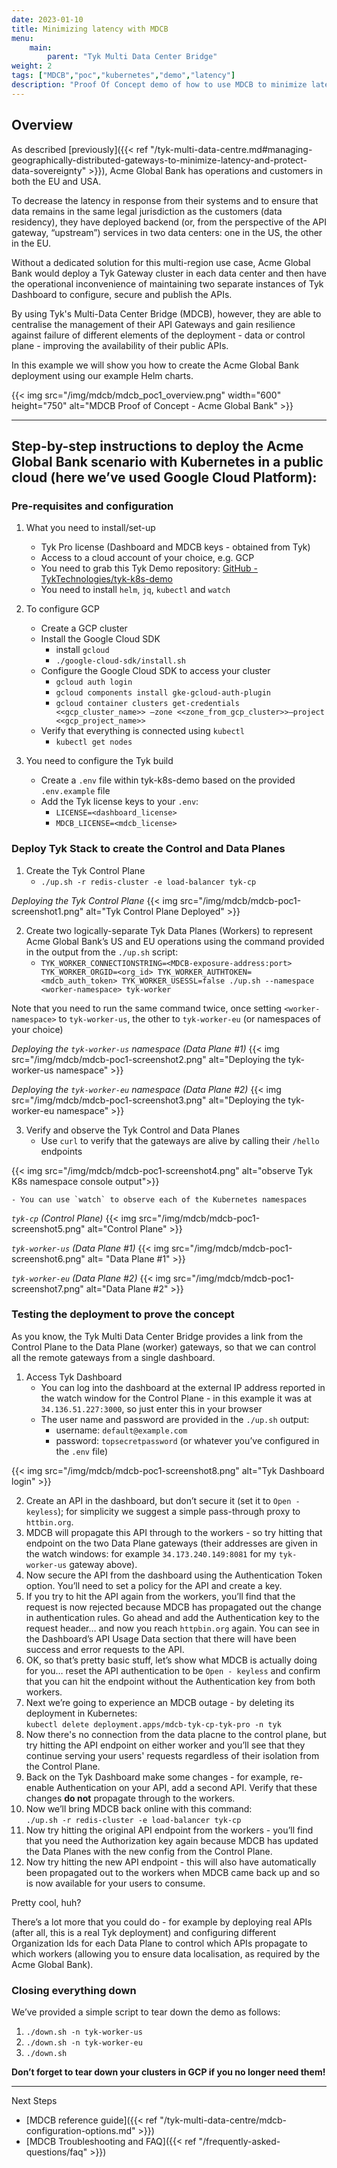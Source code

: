 ```yaml
---
date: 2023-01-10
title: Minimizing latency with MDCB
menu:
    main:
        parent: "Tyk Multi Data Center Bridge"
weight: 2
tags: ["MDCB","poc","kubernetes","demo","latency"]
description: "Proof Of Concept demo of how to use MDCB to minimize latency."
---
```


## Overview
As described [previously]({{< ref "/tyk-multi-data-centre.md#managing-geographically-distributed-gateways-to-minimize-latency-and-protect-data-sovereignty" >}}), Acme Global Bank has operations and customers in both the EU and USA.

To decrease the latency in response from their systems and to ensure that data remains in the same legal jurisdiction as the customers (data residency), they have deployed backend (or, from the perspective of the API gateway, “upstream”) services in two data centers: one in the US, the other in the EU.

Without a dedicated solution for this multi-region use case, Acme Global Bank would deploy a Tyk Gateway cluster in each data center and then have the operational inconvenience of maintaining two separate instances of Tyk Dashboard to configure, secure and publish the APIs.

By using Tyk's Multi-Data Center Bridge (MDCB), however, they are able to centralise the management of their API Gateways and gain resilience against failure of different elements of the deployment - data or control plane - improving the availability of their public APIs.

In this example we will show you how to create the Acme Global Bank deployment using our example Helm charts.

{{< img src="/img/mdcb/mdcb_poc1_overview.png" width="600" height="750" alt="MDCB Proof of Concept - Acme Global Bank" >}}

---

## Step-by-step instructions to deploy the Acme Global Bank scenario with Kubernetes in a public cloud (here we’ve used Google Cloud Platform):

### Pre-requisites and configuration

1. What you need to install/set-up
    - Tyk Pro license (Dashboard and MDCB keys - obtained from Tyk)
    - Access to a cloud account of your choice, e.g. GCP
    - You need to grab this Tyk Demo repository: [GitHub - TykTechnologies/tyk-k8s-demo](https://github.com/TykTechnologies/tyk-k8s-demo)
    - You need to install `helm`, `jq`, `kubectl` and `watch`

2. To configure GCP
    - Create a GCP cluster
    - Install the Google Cloud SDK
       - install `gcloud`
       - `./google-cloud-sdk/install.sh`
    - Configure the Google Cloud SDK to access your cluster
       - `gcloud auth login`
       - `gcloud components install gke-gcloud-auth-plugin`
       - `gcloud container clusters get-credentials <<gcp_cluster_name>> —zone <<zone_from_gcp_cluster>>—project <<gcp_project_name>>`
    - Verify that everything is connected using `kubectl`
       - `kubectl get nodes`

3. You need to configure the Tyk build
    - Create a `.env` file within tyk-k8s-demo based on the provided `.env.example` file
    - Add the Tyk license keys to your `.env`:
       - `LICENSE=<dashboard_license>`
       - `MDCB_LICENSE=<mdcb_license>`

### Deploy Tyk Stack to create the Control and Data Planes

1. Create the Tyk Control Plane
     - `./up.sh -r redis-cluster -e load-balancer tyk-cp`

*Deploying the Tyk Control Plane*
{{< img src="/img/mdcb/mdcb-poc1-screenshot1.png" alt="Tyk Control Plane Deployed" >}}

2. Create two logically-separate Tyk Data Planes (Workers) to represent Acme Global Bank’s US and EU operations using the command provided in the output from the `./up.sh` script:
    - `TYK_WORKER_CONNECTIONSTRING=<MDCB-exposure-address:port> TYK_WORKER_ORGID=<org_id> TYK_WORKER_AUTHTOKEN=<mdcb_auth_token> TYK_WORKER_USESSL=false ./up.sh --namespace <worker-namespace> tyk-worker`

Note that you need to run the same command twice, once setting `<worker-namespace>` to `tyk-worker-us`, the other to `tyk-worker-eu` (or namespaces of your choice)

*Deploying the `tyk-worker-us` namespace (Data Plane #1)*
{{< img src="/img/mdcb/mdcb-poc1-screenshot2.png" alt="Deploying the tyk-worker-us namespace" >}}  

*Deploying the `tyk-worker-eu` namespace (Data Plane #2)*
{{< img src="/img/mdcb/mdcb-poc1-screenshot3.png" alt="Deploying the tyk-worker-eu namespace" >}}

3. Verify and observe the Tyk Control and Data Planes
    - Use `curl` to verify that the gateways are alive by calling their `/hello` endpoints

{{< img src="/img/mdcb/mdcb-poc1-screenshot4.png" alt="observe Tyk K8s namespace console output">}}

    - You can use `watch` to observe each of the Kubernetes namespaces

*`tyk-cp` (Control Plane)*
{{< img src="/img/mdcb/mdcb-poc1-screenshot5.png" alt="Control Plane" >}}  

*`tyk-worker-us` (Data Plane #1)*
{{< img src="/img/mdcb/mdcb-poc1-screenshot6.png" alt= "Data Plane #1" >}} 

*`tyk-worker-eu` (Data Plane #2)*
{{< img src="/img/mdcb/mdcb-poc1-screenshot7.png" alt="Data Plane #2" >}}

### Testing the deployment to prove the concept
As you know, the Tyk Multi Data Center Bridge provides a link from the Control Plane to the Data Plane (worker) gateways, so that we can control all the remote gateways from a single dashboard.

1. Access Tyk Dashboard
    - You can log into the dashboard at the external IP address reported in the watch window for the Control Plane - in this example it was at `34.136.51.227:3000`, so just enter this in your browser
    - The user name and password are provided in the `./up.sh` output:
      - username: `default@example.com`
      - password: `topsecretpassword` (or whatever you’ve configured in the `.env` file)
      
{{< img src="/img/mdcb/mdcb-poc1-screenshot8.png" alt="Tyk Dashboard login" >}}

2. Create an API in the dashboard, but don’t secure it (set it to `Open - keyless`); for simplicity we suggest a simple pass-through proxy to `httbin.org`.
3. MDCB will propagate this API through to the workers - so try hitting that endpoint on the two Data Plane gateways (their addresses are given in the watch windows: for example `34.173.240.149:8081` for my `tyk-worker-us` gateway above).
4. Now secure the API from the dashboard using the Authentication Token option. You’ll need to set a policy for the API and create a key.
5. If you try to hit the API again from the workers, you’ll find that the request is now rejected because MDCB has propagated out the change in authentication rules. Go ahead and add the Authentication key to the request header… and now you reach `httpbin.org` again. You can see in the Dashboard’s API Usage Data section that there will have been success and error requests to the API.
6. OK, so that’s pretty basic stuff, let’s show what MDCB is actually doing for you… reset the API authentication to be `Open - keyless` and confirm that you can hit the endpoint without the Authentication key from both workers.
7. Next we’re going to experience an MDCB outage - by deleting its deployment in Kubernetes:
<br>`kubectl delete deployment.apps/mdcb-tyk-cp-tyk-pro -n tyk`
8. Now there's no connection from the data placne to the control plane, but try hitting the API endpoint on either worker and you’ll see that they continue serving your users' requests regardless of their isolation from the Control Plane.
9. Back on the Tyk Dashboard make some changes - for example, re-enable Authentication on your API, add a second API. Verify that these changes **do not** propagate through to the workers.
10. Now we’ll bring MDCB back online with this command:
<br>`./up.sh -r redis-cluster -e load-balancer tyk-cp`
11. Now try hitting the original API endpoint from the workers - you’ll find that you need the Authorization key again because MDCB has updated the Data Planes with the new config from the Control Plane.
12. Now try hitting the new API endpoint - this will also have automatically been propagated out to the workers when MDCB came back up and so is now available for your users to consume.

Pretty cool, huh?

There’s a lot more that you could do - for example by deploying real APIs (after all, this is a real Tyk deployment) and configuring different Organization Ids for each Data Plane to control which APIs propagate to which workers (allowing you to ensure data localisation, as required by the Acme Global Bank).

### Closing everything down
We’ve provided a simple script to tear down the demo as follows:
1. `./down.sh -n tyk-worker-us`
2. `./down.sh -n tyk-worker-eu`
3. `./down.sh`

**Don’t forget to tear down your clusters in GCP if you no longer need them!**

---

Next Steps
 - [MDCB reference guide]({{< ref "/tyk-multi-data-centre/mdcb-configuration-options.md" >}})
 - [MDCB Troubleshooting and FAQ]({{< ref "/frequently-asked-questions/faq" >}})
